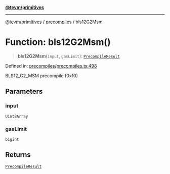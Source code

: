 [**@tevm/primitives**](../../../../README.md)

***

[@tevm/primitives](../../../../globals.md) / [precompiles](../README.md) / bls12G2Msm

# Function: bls12G2Msm()

> **bls12G2Msm**(`input`, `gasLimit`): [`PrecompileResult`](../interfaces/PrecompileResult.md)

Defined in: [precompiles/precompiles.ts:498](https://github.com/evmts/primitives/blob/main/src/precompiles/precompiles.ts#L498)

BLS12_G2_MSM precompile (0x10)

## Parameters

### input

`Uint8Array`

### gasLimit

`bigint`

## Returns

[`PrecompileResult`](../interfaces/PrecompileResult.md)
